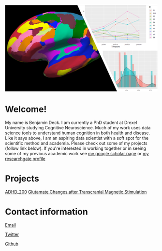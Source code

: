 
<img src="frnt_pg_img.png" class="inline"/>

# Welcome!
My name is Benjamin Deck. I am currently a PhD student at Drexel University studying Cognitive Neuroscience. Much of my work uses data science tools to understand human cognition in both health and disease. Like it says above, I am an aspiring data scientist with a soft spot for the scientific method and academia. Please check out some of my projects (follow link below). If you're interested in working together or in seeing some of my previous academic work see [my google scholar page](https://scholar.google.com/citations?user=twD1r-EAAAAJ&hl=en) or [my researchgate profile](https://www.researchgate.net/profile/Benjamin_Deck)

# Projects
[ADHD_200](https://github.com/CogNewLAB/ADHD_200)
[Glutamate Changes after Transcranial Magnetic Stimulation](https://github.com/CogNewLAB/Glu_Cest/Cest_MEP_analysis.Rmd)

# Contact information
[Email](mailto:bdeck8317@gmail.com)
 
[Twitter](https://twitter.com/bld_mctid)
 
[Github](https://github.com/bdeck8317)
